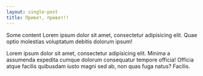 ```yaml
---
layout: single-post
title: Привет, привет!!
---
```

Some content Lorem ipsum dolor sit amet, consectetur adipisicing elit. Quae optio molestias voluptatum debitis dolorum ipsum!

<!--more-->

Lorem ipsum dolor sit amet, consectetur adipisicing elit. Minima a assumenda expedita cumque dolorum consequatur tempore officia! Officia atque facilis quibusdam iusto magni sed ab, non quas fuga natus? Facilis.
